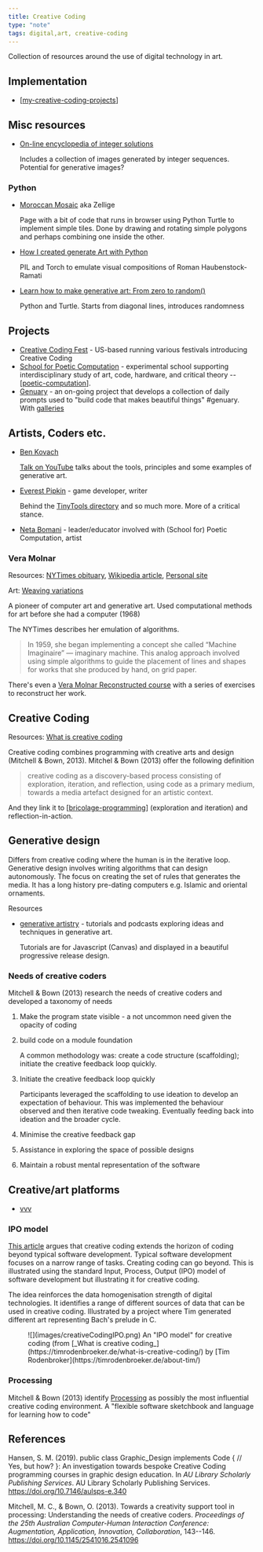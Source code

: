 ```yaml
---
title: Creative Coding
type: "note"
tags: digital,art, creative-coding
---
```




Collection of resources around the use of digital technology in art.

## Implementation

- [[my-creative-coding-projects]]

## Misc resources

- [On-line encyclopedia of integer solutions](https://oeis.org/OEIS_pics.html)

    Includes a collection of images generated by integer sequences. Potential for generative images?

### Python

- [Moroccan Mosaic](https://www.101computing.net/moroccan-mosaic/) aka Zellige

    Page with a bit of code that runs in browser using Python Turtle to implement simple tiles. Done by drawing and rotating simple polygons and perhaps combining one inside the other.

- [How I created generate Art with Python](https://towardsdatascience.com/how-i-created-generative-art-with-python-that-10000-dall-e-credits-could-not-buy-fcf804b61437)

    PIL and Torch to emulate visual compositions of Roman Haubenstock-Ramati

- [Learn how to make generative art: From zero to random()](https://spin.atomicobject.com/2021/12/14/generative-art-zero-random/)

    Python and Turtle. Starts from diagonal lines, introduces randomness

## Projects

- [Creative Coding Fest](https://ccfest.rocks/) - US-based running various festivals introducing Creative Coding
- [School for Poetic Computation](https://sfpc.study) - experimental school supporting interdisciplinary study of art, code, hardware, and critical theory -- [[poetic-computation]].
- [Genuary](https://genuary.art/) - an on-going project that develops a collection of daily prompts used to "build code that makes beautiful things" #genuary. With [galleries](https://www.joyn.xyz/contest/genuary-day-gallery-generative-music-09d66f6e5482?)

## Artists, Coders etc.

- [Ben Kovach](https://bendotk.com/)

    [Talk on YouTube](https://www.youtube.com/watch?v=kZNTozzsNqk&t=1900s) talks about the tools, principles and some examples of generative art.

- [Everest Pipkin](https://everest-pipkin.com/#about/bio.html) - game developer, writer

    Behind the [TinyTools directory](https://tinytools.directory/) and so much more. More of a critical stance.

- [Neta Bomani](https://netabomani.com) - leader/educator involved with  (School for) Poetic Computation, artist


### Vera Molnar

Resources: [NYTimes obituary](https://www.nytimes.com/2023/12/15/arts/vera-molnar-dead.html), [Wikipedia article](https://www.nytimes.com/2023/12/15/arts/vera-molnar-dead.html), [Personal site](http://www.veramolnar.com/)

Art: [Weaving variations](https://www.holo.mg/dossiers/vera-molnar-weaving-variations/)

A pioneer of computer art and generative art. Used computational methods for art before she had a computer (1968)

The NYTimes describes her emulation of algorithms. 

> In 1959, she began implementing a concept she called “Machine Imaginaire” — imaginary machine. This analog approach involved using simple algorithms to guide the placement of lines and shapes for works that she produced by hand, on grid paper.

There's even a [Vera Molnar Reconstructed course](https://timrodenbroeker.de/courses/molnar/) with a series of exercises to reconstruct her work.

## Creative Coding

Resources: [What is creative coding](https://timrodenbroeker.de/what-is-creative-coding/)

Creative coding combines programming with creative arts and design (Mitchell & Bown, 2013). Mitchel & Bown (2013) offer the following definition

> creative coding as a discovery-based process consisting of exploration, iteration, and reflection, using code as a primary medium, towards a media artefact designed for an artistic context.

And they link it to [[bricolage-programming]] (exploration and iteration) and reflection-in-action.

## Generative design

Differs from creative coding where the human is in the iterative loop. Generative design involves writing algorithms that can design autonomously. The focus on creating the set of rules that generates the media. It has a long history pre-dating computers e.g. Islamic and oriental ornaments.

Resources

- [generative artistry](https://generativeartistry.com/) - tutorials and podcasts exploring ideas and techniques in generative art.

    Tutorials are for Javascript (Canvas) and displayed in a beautiful progressive release design.

### Needs of creative coders

Mitchell & Bown (2013) research the needs of creative coders and developed a taxonomy of needs

1. Make the program state visible - a not uncommon need given the opacity of coding
2. build code on a module foundation 

    A common methodology was: create a code structure (scaffolding); initiate the creative feedback loop quickly.

3. Initiate the creative feedback loop quickly

    Participants leveraged the scaffolding to use ideation to develop an expectation of behaviour. This was implemented the behaviour observed and then iterative code tweaking. Eventually feeding back into ideation and the broader cycle.

4. Minimise the creative feedback gap
5. Assistance in exploring the space of possible designs
6. Maintain a robust mental representation of the software

## Creative/art platforms

- [vvv](https://www.visualprogramming.net/)

### IPO model

[This article](https://timrodenbroeker.de/what-is-creative-coding/) argues that creative coding extends the horizon of coding beyond typical software development. Typical software development focuses on a narrow range of tasks. Creating coding can go beyond. This is illustrated using the standard Input, Process, Output (IPO) model of software development but illustrating it for creative coding.

The idea reinforces the data homogenisation strength of digital technologies. It identifies a range of different sources of data that can be used in creative coding. Illustrated by a project where Tim generated different art representing Bach's prelude in C.

<figure markdown>
![](images/creativeCodingIPO.png)
<caption>An "IPO model" for creative coding (from [_What is creative coding_](https://timrodenbroeker.de/what-is-creative-coding/) by [Tim Rodenbroker](https://timrodenbroeker.de/about-tim/)</caption>
</figure>

### Processing

Mitchell & Bown (2013) identify [Processing](https://www.processing.org/) as possibly the most influential creative coding environment. A "flexible software sketchbook and language for learning how to code"

## References

Hansen, S. M. (2019). public class Graphic\_Design implements Code { // Yes, but how? }: An investigation towards bespoke Creative Coding programming courses in graphic design education. In *AU Library Scholarly Publishing Services*. AU Library Scholarly Publishing Services. <https://doi.org/10.7146/aulsps-e.340>

Mitchell, M. C., & Bown, O. (2013). Towards a creativity support tool in processing: Understanding the needs of creative coders. *Proceedings of the 25th Australian Computer-Human Interaction Conference: Augmentation, Application, Innovation, Collaboration*, 143--146. <https://doi.org/10.1145/2541016.2541096>

[//begin]: # "Autogenerated link references for markdown compatibility"
[my-creative-coding-projects]: my-creative-coding-projects "My creative coding projects"
[poetic-computation]: poetic-computation "Poetic Computation"
[bricolage-programming]: bricolage-programming "Bricolage programming"
[//end]: # "Autogenerated link references"